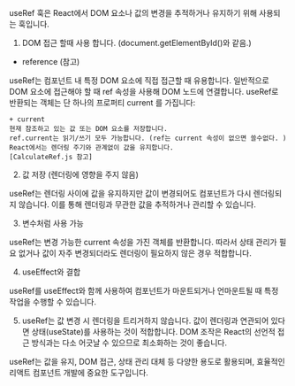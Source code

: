 useRef 훅은 React에서 DOM 요소나 값의 변경을 추적하거나 유지하기 위해 사용되는 훅입니다. 

1. DOM 접근 할때 사용 합니다. (document.getElementById()와 같음.)

 - reference (참고) 

useRef는 컴포넌트 내 특정 DOM 요소에 직접 접근할 때 유용합니다. 
일반적으로 DOM 요소에 접근해야 할 때 ref 속성을 사용해 DOM 노드에 연결합니다.
useRef로 반환되는 객체는 단 하나의 프로퍼티 current 를 가집니다:
    
    + current
    현재 참조하고 있는 값 또는 DOM 요소를 저장합니다.
    ref.current는 읽기/쓰기 모두 가능합니다. (ref는 current 속성이 없으면 쓸수없다. )
    React에서는 렌더링 주기와 관계없이 값을 유지합니다.
    [CalculateRef.js 참고]


2. 값 저장 (렌더링에 영향을 주지 않음)

useRef는 렌더링 사이에 값을 유지하지만 값이 변경되어도 컴포넌트가 다시 렌더링되지 않습니다.
이를 통해 렌더링과 무관한 값을 추적하거나 관리할 수 있습니다.


3. 변수처럼 사용 가능

useRef는 변경 가능한 current 속성을 가진 객체를 반환합니다. 
따라서 상태 관리가 필요 없거나 값이 자주 변경되더라도 렌더링이 필요하지 않은 경우 적합합니다.


4. useEffect와 결합

useRef를 useEffect와 함께 사용하여 컴포넌트가 마운트되거나 
언마운트될 때 특정 작업을 수행할 수 있습니다.

5. useRef는 값 변경 시 렌더링을 트리거하지 않습니다. 
값이 렌더링과 연관되어 있다면 상태(useState)를 사용하는 것이 적합합니다.
DOM 조작은 React의 선언적 접근 방식과는 다소 어긋날 수 있으므로 최소화하는 것이 좋습니다.

useRef는 값을 유지, DOM 접근, 상태 관리 대체 등 다양한 용도로 활용되며, 효율적인 리액트 컴포넌트 개발에 중요한 도구입니다.


